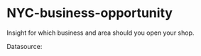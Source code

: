 # NYC-business-opportunity
Insight for which business and area should you open your shop.

Datasource:
